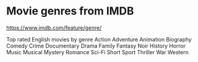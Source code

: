 # Movie genres from IMDB

https://www.imdb.com/feature/genre/

Top rated English movies by genre
Action
Adventure
Animation
Biography
Comedy
Crime
Documentary
Drama
Family
Fantasy
Noir
History
Horror
Music
Musical
Mystery
Romance
Sci-Fi
Short
Sport
Thriller
War
Western
